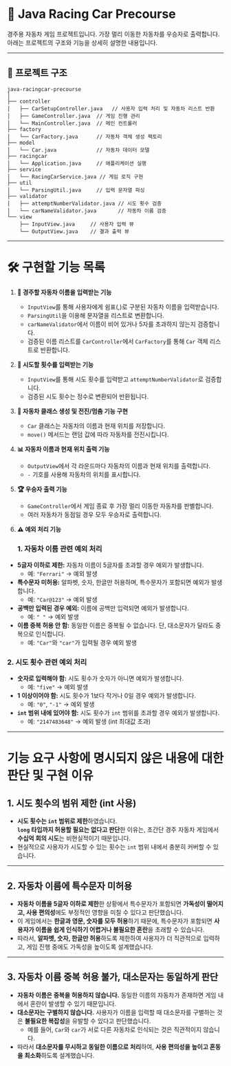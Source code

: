 # 🚗 Java Racing Car Precourse

경주용 자동차 게임 프로젝트입니다. 가장 멀리 이동한 자동차를 우승자로 출력합니다. 아래는 프로젝트의 구조와 기능을 상세히 설명한 내용입니다.

---

## 📂 **프로젝트 구조**

```
java-racingcar-precourse  
│  
├── controller  
│   ├── CarSetupController.java   // 사용자 입력 처리 및 자동차 리스트 반환  
│   ├── GameController.java  // 게임 진행 관리  
│   └── MainController.java  // 메인 컨트롤러  
├── factory  
│   └── CarFactory.java      // 자동차 객체 생성 팩토리  
├── model  
│   └── Car.java             // 자동차 데이터 모델  
├── racingcar  
│   └── Application.java     // 애플리케이션 실행   
├── service  
│   └── RacingCarService.java // 게임 로직 구현  
├── util  
│   └── ParsingUtil.java     // 입력 문자열 파싱  
├── validator  
│   ├── attemptNumberValidator.java // 시도 횟수 검증  
│   └── carNameValidator.java       // 자동차 이름 검증  
└── view  
    ├── InputView.java     // 사용자 입력 뷰  
    └── OutputView.java    // 결과 출력 뷰  
```

---

# 🛠️ 구현할 기능 목록

1. **🚙 경주할 자동차 이름을 입력받는 기능**
    - `InputView`를 통해 사용자에게 쉼표(,)로 구분된 자동차 이름을 입력받습니다.
    - `ParsingUtil`을 이용해 문자열을 리스트로 변환합니다.
    - `carNameValidator`에서 이름이 비어 있거나 5자를 초과하지 않는지 검증합니다.
    - 검증된 이름 리스트를 `CarController`에서 `CarFactory`를 통해 `Car` 객체 리스트로 반환합니다.

2. **🔢 시도할 횟수를 입력받는 기능**
    - `InputView`를 통해 시도 횟수를 입력받고 `attemptNumberValidator`로 검증합니다.
    - 검증된 시도 횟수는 정수로 변환되어 반환됩니다.

3. **🚗 자동차 클래스 생성 및 전진/멈춤 기능 구현**
    - `Car` 클래스는 자동차의 이름과 현재 위치를 저장합니다.
    - `move()` 메서드는 랜덤 값에 따라 자동차를 전진시킵니다.

4. **📊 자동차 이름과 현재 위치 출력 기능**
    - `OutputView`에서 각 라운드마다 자동차의 이름과 현재 위치를 출력합니다.
    - `-` 기호를 사용해 자동차의 위치를 표시합니다.

5. **🏆 우승자 출력 기능**
    - `GameController`에서 게임 종료 후 가장 멀리 이동한 자동차를 판별합니다.
    - 여러 자동차가 동점일 경우 모두 우승자로 출력합니다.

6. **⚠️ 예외 처리 기능**
   ### **1. 자동차 이름 관련 예외 처리**

- **5글자 이하로 제한:** 자동차 이름이 5글자를 초과할 경우 예외가 발생합니다.
    - 예: `"Ferrari"` → 예외 발생
- **특수문자 미허용:** 알파벳, 숫자, 한글만 허용하며, 특수문자가 포함되면 예외가 발생합니다.
    - 예: `"Car@123"` → 예외 발생
- **공백만 입력된 경우 예외:** 이름에 공백만 입력되면 예외가 발생합니다.
    - 예: `" "` → 예외 발생
- **이름 중복 허용 안 함:** 동일한 이름은 중복될 수 없습니다. 단, 대소문자가 달라도 중복으로 인식합니다.
    - 예: `"Car"`와 `"car"`가 입력될 경우 예외 발생

### **2. 시도 횟수 관련 예외 처리**

- **숫자로 입력해야 함:** 시도 횟수가 숫자가 아니면 예외가 발생합니다.
    - 예: `"five"` → 예외 발생
- **1 이상이어야 함:** 시도 횟수가 1보다 작거나 0일 경우 예외가 발생합니다.
    - 예: `"0"`, `"-1"` → 예외 발생
- **`int` 범위 내에 있어야 함:** 시도 횟수가 `int` 범위를 초과할 경우 예외가 발생합니다.
    - 예: `"2147483648"` → 예외 발생 (int 최대값 초과)

---

# 기능 요구 사항에 명시되지 않은 내용에 대한 판단 및 구현 이유

## 1. 시도 횟수의 범위 제한 (int 사용)

- **시도 횟수는 `int` 범위로 제한**하였습니다.  
  **`long` 타입까지 허용할 필요는 없다고 판단**한 이유는, 초간단 경주 자동차 게임에서 **수십억 회의 시도**는 비현실적이기 때문입니다.
- 현실적으로 사용자가 시도할 수 있는 횟수는 `int` 범위 내에서 충분히 커버할 수 있습니다.

---

## 2. 자동차 이름에 특수문자 미허용

- **자동차 이름을 5글자 이하로 제한**한 상황에서 특수문자가 포함되면 **가독성이 떨어지고, 사용 편의성**에도 부정적인 영향을 미칠 수 있다고 판단했습니다.
- 이 게임에서는 **한글과 영문, 숫자를 모두 허용**하기 때문에, 특수문자가 포함되면 **사용자가 이름을 쉽게 인식하기 어렵거나 불필요한 혼란**을 초래할 수 있습니다.
- 따라서, **알파벳, 숫자, 한글만 허용**하도록 제한하여 사용자가 더 직관적으로 입력하고, 게임 진행 중에도 가독성을 높이도록 설계했습니다.

---

## 3. 자동차 이름 중복 허용 불가, 대소문자는 동일하게 판단

- **자동차 이름은 중복을 허용하지 않습니다.** 동일한 이름의 자동차가 존재하면 게임 내에서 혼란이 발생할 수 있기 때문입니다.
- **대소문자는 구별하지 않습니다.** 사용자가 이름을 입력할 때 대소문자를 구별하는 것은 **불필요한 복잡성**을 유발할 수 있다고 판단했습니다.
    - 예를 들어, `Car`와 `car`가 서로 다른 자동차로 인식되는 것은 직관적이지 않습니다.
- 따라서 **대소문자를 무시하고 동일한 이름으로 처리**하여, **사용 편의성을 높이고 혼동을 최소화**하도록 설계했습니다.
